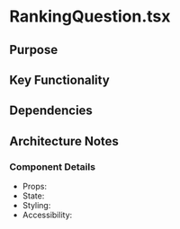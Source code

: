 # RankingQuestion.tsx

## Purpose

## Key Functionality

## Dependencies

## Architecture Notes

### Component Details
- Props: 
- State: 
- Styling: 
- Accessibility: 
